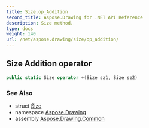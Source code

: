 ```yaml
---
title: Size.op_Addition
second_title: Aspose.Drawing for .NET API Reference
description: Size method. 
type: docs
weight: 140
url: /net/aspose.drawing/size/op_addition/
---
```

## Size Addition operator

```csharp
public static Size operator +(Size sz1, Size sz2)
```

### See Also

* struct [Size](../)
* namespace [Aspose.Drawing](../../size/)
* assembly [Aspose.Drawing.Common](../../../)


